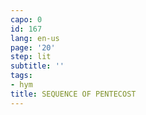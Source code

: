 ```yaml
---
capo: 0
id: 167
lang: en-us
page: '20'
step: lit
subtitle: ''
tags:
- hym
title: SEQUENCE OF PENTECOST
---
```

